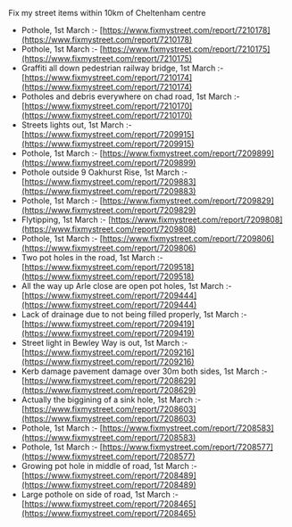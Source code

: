 Fix my street items within 10km of Cheltenham centre

<!-- fix_marker starts -->

- Pothole, 1st March :- [https://www.fixmystreet.com/report/7210178](https://www.fixmystreet.com/report/7210178)
- Pothole, 1st March :- [https://www.fixmystreet.com/report/7210175](https://www.fixmystreet.com/report/7210175)
- Graffiti all down pedestrian railway bridge, 1st March :- [https://www.fixmystreet.com/report/7210174](https://www.fixmystreet.com/report/7210174)
- Potholes and debris everywhere on chad road, 1st March :- [https://www.fixmystreet.com/report/7210170](https://www.fixmystreet.com/report/7210170)
- Streets lights out, 1st March :- [https://www.fixmystreet.com/report/7209915](https://www.fixmystreet.com/report/7209915)
- Pothole, 1st March :- [https://www.fixmystreet.com/report/7209899](https://www.fixmystreet.com/report/7209899)
- Pothole outside 9 Oakhurst Rise, 1st March :- [https://www.fixmystreet.com/report/7209883](https://www.fixmystreet.com/report/7209883)
- Pothole, 1st March :- [https://www.fixmystreet.com/report/7209829](https://www.fixmystreet.com/report/7209829)
- Flytipping, 1st March :- [https://www.fixmystreet.com/report/7209808](https://www.fixmystreet.com/report/7209808)
- Pothole, 1st March :- [https://www.fixmystreet.com/report/7209806](https://www.fixmystreet.com/report/7209806)
- Two pot holes in the road, 1st March :- [https://www.fixmystreet.com/report/7209518](https://www.fixmystreet.com/report/7209518)
- All the way up Arle close are open pot holes, 1st March :- [https://www.fixmystreet.com/report/7209444](https://www.fixmystreet.com/report/7209444)
- Lack of drainage due to not being filled properly, 1st March :- [https://www.fixmystreet.com/report/7209419](https://www.fixmystreet.com/report/7209419)
- Street light in Bewley Way is out, 1st March :- [https://www.fixmystreet.com/report/7209216](https://www.fixmystreet.com/report/7209216)
- Kerb damage pavement damage over 30m both sides, 1st March :- [https://www.fixmystreet.com/report/7208629](https://www.fixmystreet.com/report/7208629)
- Actually the biggining of a sink hole, 1st March :- [https://www.fixmystreet.com/report/7208603](https://www.fixmystreet.com/report/7208603)
- Pothole, 1st March :- [https://www.fixmystreet.com/report/7208583](https://www.fixmystreet.com/report/7208583)
- Pothole, 1st March :- [https://www.fixmystreet.com/report/7208577](https://www.fixmystreet.com/report/7208577)
- Growing pot hole in middle of road, 1st March :- [https://www.fixmystreet.com/report/7208489](https://www.fixmystreet.com/report/7208489)
- Large pothole on side of road, 1st March :- [https://www.fixmystreet.com/report/7208465](https://www.fixmystreet.com/report/7208465)

<!-- fix_marker ends -->